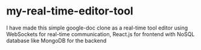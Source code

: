 # my-real-time-editor-tool
I have made this simple google-doc clone as a real-time tool editor using WebSockets for real-time communication, React.js for frontend with NoSQL database like MongoDB for the backend
